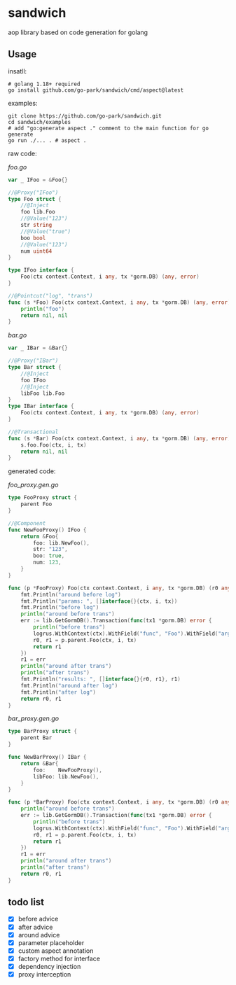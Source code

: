 # sandwich

aop library based on code generation for golang

## Usage

insatll:

```shell
# golang 1.18+ required
go install github.com/go-park/sandwich/cmd/aspect@latest
```

examples:

```shell
git clone https://github.com/go-park/sandwich.git
cd sandwich/examples
# add "go:generate aspect ." comment to the main function for go generate
go run ./... . # aspect .
```

raw code:

*foo.go*
```go
var _ IFoo = &Foo{}

//@Proxy("IFoo")
type Foo struct {
	//@Inject
	foo lib.Foo
	//@Value("123")
	str string
	//@Value("true")
	boo bool
	//@Value("123")
	num uint64
}

type IFoo interface {
	Foo(ctx context.Context, i any, tx *gorm.DB) (any, error)
}

//@Pointcut("log", "trans")
func (s *Foo) Foo(ctx context.Context, i any, tx *gorm.DB) (any, error) {
	println("foo")
	return nil, nil
}
```

*bar.go*
```go
var _ IBar = &Bar{}

//@Proxy("IBar")
type Bar struct {
	//@Inject
	foo IFoo
	//@Inject
	libFoo lib.Foo
}
type IBar interface {
	Foo(ctx context.Context, i any, tx *gorm.DB) (any, error)
}

//@Transactional
func (s *Bar) Foo(ctx context.Context, i any, tx *gorm.DB) (any, error) {
	s.foo.Foo(ctx, i, tx)
	return nil, nil
}
```

generated code:

*foo_proxy.gen.go*
```go
type FooProxy struct {
	parent Foo
}

//@Component
func NewFooProxy() IFoo {
	return &Foo{
		foo: lib.NewFoo(),
		str: "123",
		boo: true,
		num: 123,
	}
}

func (p *FooProxy) Foo(ctx context.Context, i any, tx *gorm.DB) (r0 any, r1 error) {
	fmt.Println("around before log")
	fmt.Println("params: ", []interface{}{ctx, i, tx})
	fmt.Println("before log")
	println("around before trans")
	err := lib.GetGormDB().Transaction(func(tx1 *gorm.DB) error {
		println("before trans")
		logrus.WithContext(ctx).WithField("func", "Foo").WithField("args", []interface{}{ctx, i, tx})
		r0, r1 = p.parent.Foo(ctx, i, tx)
		return r1
	})
	r1 = err
	println("around after trans")
	println("after trans")
	fmt.Println("results: ", []interface{}{r0, r1}, r1)
	fmt.Println("around after log")
	fmt.Println("after log")
	return r0, r1
}
```

*bar_proxy.gen.go*
```go
type BarProxy struct {
	parent Bar
}

func NewBarProxy() IBar {
	return &Bar{
		foo:    NewFooProxy(),
		libFoo: lib.NewFoo(),
	}
}

func (p *BarProxy) Foo(ctx context.Context, i any, tx *gorm.DB) (r0 any, r1 error) {
	println("around before trans")
	err := lib.GetGormDB().Transaction(func(tx1 *gorm.DB) error {
		println("before trans")
		logrus.WithContext(ctx).WithField("func", "Foo").WithField("args", []interface{}{ctx, i, tx})
		r0, r1 = p.parent.Foo(ctx, i, tx)
		return r1
	})
	r1 = err
	println("around after trans")
	println("after trans")
	return r0, r1
}
```

## todo list

- [x] before advice
- [x] after advice
- [x] around advice
- [x] parameter placeholder
- [x] custom aspect annotation
- [x] factory method for interface
- [x] dependency injection
- [x] proxy interception
